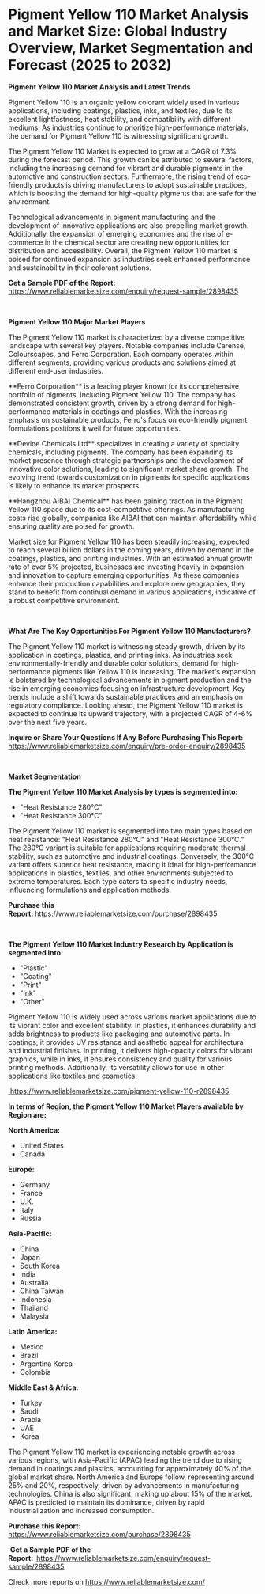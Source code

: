 <p><h1>Pigment Yellow 110 Market Analysis and Market Size: Global Industry Overview, Market Segmentation and Forecast (2025 to 2032)</h1></p><p><strong>Pigment Yellow 110 Market Analysis and Latest Trends</strong></p>
<p><p>Pigment Yellow 110 is an organic yellow colorant widely used in various applications, including coatings, plastics, inks, and textiles, due to its excellent lightfastness, heat stability, and compatibility with different mediums. As industries continue to prioritize high-performance materials, the demand for Pigment Yellow 110 is witnessing significant growth.</p><p>The Pigment Yellow 110 Market is expected to grow at a CAGR of 7.3% during the forecast period. This growth can be attributed to several factors, including the increasing demand for vibrant and durable pigments in the automotive and construction sectors. Furthermore, the rising trend of eco-friendly products is driving manufacturers to adopt sustainable practices, which is boosting the demand for high-quality pigments that are safe for the environment.</p><p>Technological advancements in pigment manufacturing and the development of innovative applications are also propelling market growth. Additionally, the expansion of emerging economies and the rise of e-commerce in the chemical sector are creating new opportunities for distribution and accessibility. Overall, the Pigment Yellow 110 market is poised for continued expansion as industries seek enhanced performance and sustainability in their colorant solutions.</p></p>
<p><strong>Get a Sample PDF of the Report:&nbsp;</strong> <a href="https://www.reliablemarketsize.com/enquiry/request-sample/2898435?utm_campaign=2526&utm_medium=2&utm_source=Github&utm_content=ia&utm_term=15032025&utm_id=pigment-yellow-110">https://www.reliablemarketsize.com/enquiry/request-sample/2898435</a></p>
<p>&nbsp;</p>
<p><strong>Pigment Yellow 110 Major Market Players</strong></p>
<p><p>The Pigment Yellow 110 market is characterized by a diverse competitive landscape with several key players. Notable companies include Carense, Colourscapes, and Ferro Corporation. Each company operates within different segments, providing various products and solutions aimed at different end-user industries.</p><p>**Ferro Corporation** is a leading player known for its comprehensive portfolio of pigments, including Pigment Yellow 110. The company has demonstrated consistent growth, driven by a strong demand for high-performance materials in coatings and plastics. With the increasing emphasis on sustainable products, Ferro's focus on eco-friendly pigment formulations positions it well for future opportunities.</p><p>**Devine Chemicals Ltd** specializes in creating a variety of specialty chemicals, including pigments. The company has been expanding its market presence through strategic partnerships and the development of innovative color solutions, leading to significant market share growth. The evolving trend towards customization in pigments for specific applications is likely to enhance its market prospects.</p><p>**Hangzhou AIBAI Chemical** has been gaining traction in the Pigment Yellow 110 space due to its cost-competitive offerings. As manufacturing costs rise globally, companies like AIBAI that can maintain affordability while ensuring quality are poised for growth.</p><p>Market size for Pigment Yellow 110 has been steadily increasing, expected to reach several billion dollars in the coming years, driven by demand in the coatings, plastics, and printing industries. With an estimated annual growth rate of over 5% projected, businesses are investing heavily in expansion and innovation to capture emerging opportunities. As these companies enhance their production capabilities and explore new geographies, they stand to benefit from continual demand in various applications, indicative of a robust competitive environment.</p></p>
<p>&nbsp;</p>
<p><strong>What Are The Key Opportunities For Pigment Yellow 110 Manufacturers?</strong></p>
<p><p>The Pigment Yellow 110 market is witnessing steady growth, driven by its application in coatings, plastics, and printing inks. As industries seek environmentally-friendly and durable color solutions, demand for high-performance pigments like Yellow 110 is increasing. The market's expansion is bolstered by technological advancements in pigment production and the rise in emerging economies focusing on infrastructure development. Key trends include a shift towards sustainable practices and an emphasis on regulatory compliance. Looking ahead, the Pigment Yellow 110 market is expected to continue its upward trajectory, with a projected CAGR of 4-6% over the next five years.</p></p>
<p><strong>Inquire or Share Your Questions If Any Before Purchasing This Report:</strong> <a href="https://www.reliablemarketsize.com/enquiry/pre-order-enquiry/2898435?utm_campaign=2526&utm_medium=2&utm_source=Github&utm_content=ia&utm_term=15032025&utm_id=pigment-yellow-110">https://www.reliablemarketsize.com/enquiry/pre-order-enquiry/2898435</a></p>
<p>&nbsp;</p>
<p><strong>Market Segmentation</strong></p>
<p><strong>The Pigment Yellow 110 Market Analysis by types is segmented into:</strong></p>
<p><ul><li>"Heat Resistance 280℃"</li><li>"Heat Resistance 300℃"</li></ul></p>
<p><p>The Pigment Yellow 110 market is segmented into two main types based on heat resistance: "Heat Resistance 280℃" and "Heat Resistance 300℃." The 280℃ variant is suitable for applications requiring moderate thermal stability, such as automotive and industrial coatings. Conversely, the 300℃ variant offers superior heat resistance, making it ideal for high-performance applications in plastics, textiles, and other environments subjected to extreme temperatures. Each type caters to specific industry needs, influencing formulations and application methods.</p></p>
<p><strong>Purchase this Report:&nbsp;</strong><a href="https://www.reliablemarketsize.com/purchase/2898435?utm_campaign=2526&utm_medium=2&utm_source=Github&utm_content=ia&utm_term=15032025&utm_id=pigment-yellow-110">https://www.reliablemarketsize.com/purchase/2898435</a></p>
<p>&nbsp;</p>
<p><strong>The Pigment Yellow 110 Market Industry Research by Application is segmented into:</strong></p>
<p><ul><li>"Plastic"</li><li>"Coating"</li><li>"Print"</li><li>"Ink"</li><li>"Other"</li></ul></p>
<p><p>Pigment Yellow 110 is widely used across various market applications due to its vibrant color and excellent stability. In plastics, it enhances durability and adds brightness to products like packaging and automotive parts. In coatings, it provides UV resistance and aesthetic appeal for architectural and industrial finishes. In printing, it delivers high-opacity colors for vibrant graphics, while in inks, it ensures consistency and quality for various printing methods. Additionally, its versatility allows for use in other applications like textiles and cosmetics.</p></p>
<p><a href="https://www.reliablemarketsize.com/pigment-yellow-110-r2898435?utm_campaign=2526&utm_medium=2&utm_source=Github&utm_content=ia&utm_term=15032025&utm_id=pigment-yellow-110">&nbsp;https://www.reliablemarketsize.com/pigment-yellow-110-r2898435</a></p>
<p><strong>In terms of Region, the Pigment Yellow 110 Market Players available by Region are:</strong></p>
<p>
    <p> <strong> North America: </strong>
        <ul>
            <li>United States</li>
            <li>Canada</li>
        </ul>
        </p> 
    <p> <strong> Europe: </strong>
        <ul>
            <li>Germany</li>
            <li>France</li>
            <li>U.K.</li>
            <li>Italy</li>
            <li>Russia</li>
        </ul>
        </p> 
    <p> <strong> Asia-Pacific: </strong>
        <ul>
            <li>China</li>
            <li>Japan</li>
            <li>South Korea</li>
            <li>India</li>
            <li>Australia</li>
            <li>China Taiwan</li>
            <li>Indonesia</li>
            <li>Thailand</li>
            <li>Malaysia</li>
        </ul>
        </p> 
    <p> <strong> Latin America: </strong>
        <ul>
            <li>Mexico</li>
            <li>Brazil</li>
            <li>Argentina Korea</li>
            <li>Colombia</li>
        </ul>
        </p> 
    <p> <strong> Middle East & Africa: </strong>
        <ul>
            <li>Turkey</li>
            <li>Saudi</li>
            <li>Arabia</li>
            <li>UAE</li>
            <li>Korea</li>
        </ul>
    </p>
    </p>
<p><p>The Pigment Yellow 110 market is experiencing notable growth across various regions, with Asia-Pacific (APAC) leading the trend due to rising demand in coatings and plastics, accounting for approximately 40% of the global market share. North America and Europe follow, representing around 25% and 20%, respectively, driven by advancements in manufacturing technologies. China is also significant, making up about 15% of the market. APAC is predicted to maintain its dominance, driven by rapid industrialization and increased consumption.</p></p>
<p><strong>Purchase this Report: </strong><a href="https://www.reliablemarketsize.com/purchase/2898435?utm_campaign=2526&utm_medium=2&utm_source=Github&utm_content=ia&utm_term=15032025&utm_id=pigment-yellow-110">https://www.reliablemarketsize.com/purchase/2898435</a></p>
<p>&nbsp;<strong>Get a Sample PDF of the Report:&nbsp;&nbsp;</strong><a href="https://www.reliablemarketsize.com/enquiry/request-sample/2898435?utm_campaign=2526&utm_medium=2&utm_source=Github&utm_content=ia&utm_term=15032025&utm_id=pigment-yellow-110">https://www.reliablemarketsize.com/enquiry/request-sample/2898435</a></p>
<p><strong></strong></p>
<p>Check more reports on <a href="https://www.reliablemarketsize.com/?utm_campaign=2526&utm_medium=2&utm_source=Github&utm_content=ia&utm_term=15032025&utm_id=pigment-yellow-110">https://www.reliablemarketsize.com/</a></p>
